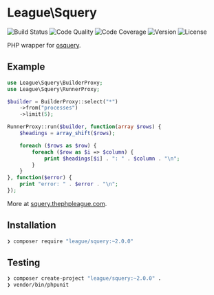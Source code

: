 # League\Squery

![Build Status](http://img.shields.io/travis/thephpleague/squery.svg?style=flat-square)
![Code Quality](http://img.shields.io/scrutinizer/g/thephpleague/squery.svg?style=flat-square)
![Code Coverage](http://img.shields.io/scrutinizer/coverage/g/thephpleague/squery.svg?style=flat-square)
![Version](http://img.shields.io/packagist/v/league/squery.svg?style=flat-square)
![License](http://img.shields.io/packagist/l/league/squery.svg?style=flat-square)

PHP wrapper for [osquery](http://osquery.io).

## Example

```php
use League\Squery\BuilderProxy;
use League\Squery\RunnerProxy;

$builder = BuilderProxy::select("*")
    ->from("processes")
    ->limit(5);

RunnerProxy::run($builder, function(array $rows) {
    $headings = array_shift($rows);

    foreach ($rows as $row) {
        foreach ($row as $i => $column) {
            print $headings[$i] . ": " . $column . "\n";
        }
    }
}, function($error) {
    print "error: " . $error . "\n";
});
```

More at [squery.thephpleague.com](http://squery.thephpleague.com/examples).

## Installation

```sh
❯ composer require "league/squery:~2.0.0"
```

## Testing

```sh
❯ composer create-project "league/squery:~2.0.0" .
❯ vendor/bin/phpunit
```
